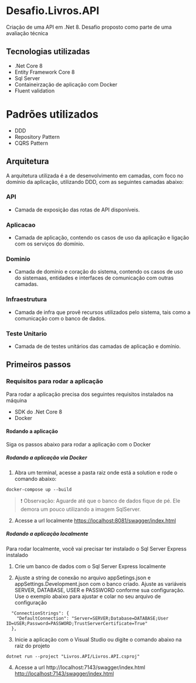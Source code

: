 # Desafio.Livros.API
Criação de uma API em .Net 8. Desafio proposto como parte de uma avaliação técnica


## Tecnologias utilizadas
- .Net Core 8
- Entity Framework Core 8
- Sql Server
- Containeirzação de aplicação com Docker
- Fluent validation

# Padrões utilizados
- DDD
- Repository Pattern
- CQRS Pattern


## Arquitetura
A arquitetura utilizada é a de desenvolvimento em camadas, com foco no domínio da aplicação, utilizando DDD, com as seguintes camadas abaixo:

### API
- Camada de exposição das rotas de API disponíveis.

### Aplicacao
- Camada de aplicação, contendo os casos de uso da aplicação e ligação com os serviços do domínio.

### Dominio
- Camada de domínio e coração do sistema, contendo os casos de uso do sistemaas, entidades e interfaces de comunicação com outras camadas.

### Infraestrutura
- Camada de infra que provê recursos utilizados pelo sistema, tais como a comunicação com o banco de dados.

### Teste Unitario
- Camada de de testes unitários das camadas de aplicação e domínio.


## Primeiros passos

### Requisitos para rodar a aplicação
Para rodar a aplicação precisa dos seguintes requisitos instalados na máquina
- SDK do .Net Core 8
- Docker

#### Rodando a aplicação
Siga os passos abaixo para rodar a aplicação com o Docker

##### Rodando a aplicação via Docker
1. Abra um terminal, acesse a pasta raiz onde está a  solution e rode o comando abaixo:
```
docker-compose up --build
```

> :exclamation:
> Observação: Aguarde até que o banco de dados fique de pé. Ele demora um pouco utilizando a imagem SqlServer.
>

2. Acesse a url localmente
[https://localhost:8081/swagger/index.html](https://localhost:8081/swagger/index.html)

##### Rodando a aplicação localmente
Para rodar localmente, você vai precisar ter instalado o Sql Server Express instalado
1. Crie um banco de dados com o Sql Server Express localmente

2. Ajuste a string de conexão no arquivo appSetings.json e appSettings.Development.json com o banco criado. Ajuste as variáveis SERVER, DATABASE, USER e PASSWORD conforme sua configuração. Use o exemplo abaixo para ajustar e colar no seu arquivo de configuração
```
  "ConnectionStrings": {
    "DefaultConnection": "Server=SERVER;Database=DATABASE;User ID=USER;Password=PASSWORD;TrustServerCertificate=True"
  },
```

3. Inicie a aplicação com o Visual Studio ou digite o comando abaixo na raiz do projeto
```
dotnet run --project "Livros.API/Livros.API.csproj"
```

4. Acesse a url
http://localhost:7143/swagger/index.html
[http://localhost:7143/swagger/index.html](http://localhost:7143/swagger/index.html)